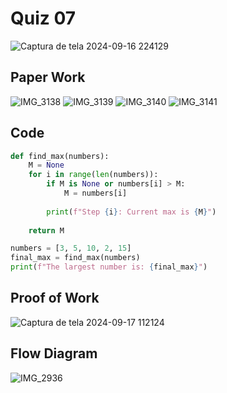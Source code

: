 # Quiz 07

![Captura de tela 2024-09-16 224129](https://github.com/user-attachments/assets/fdab09f5-a147-4d6a-9760-3d912b0c6712)


## Paper Work

![IMG_3138](https://github.com/user-attachments/assets/7d9f7771-9cf3-4c15-a78b-5ece0393323c)
![IMG_3139](https://github.com/user-attachments/assets/bb837c2b-8b7d-4237-bac9-c814c3ff5e0f)
![IMG_3140](https://github.com/user-attachments/assets/a2d7d13e-b6aa-4106-8216-e5f542167299)
![IMG_3141](https://github.com/user-attachments/assets/1cc19b36-3997-4040-9f98-7042b9b73306)

## Code

```py
def find_max(numbers):
    M = None
    for i in range(len(numbers)):
        if M is None or numbers[i] > M:
            M = numbers[i]
        
        print(f"Step {i}: Current max is {M}")
    
    return M

numbers = [3, 5, 10, 2, 15]
final_max = find_max(numbers)
print(f"The largest number is: {final_max}")

```

## Proof of Work

![Captura de tela 2024-09-17 112124](https://github.com/user-attachments/assets/41c2afdd-f9dd-4ed0-8af2-a80dbeb7fe3f)

## Flow Diagram

![IMG_2936](https://github.com/user-attachments/assets/4e7be7bc-2e22-4555-a2fe-93752bd92c86)
